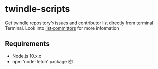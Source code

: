 # twindle-scripts

Get twindle repository's issues and contributor list directly from terminal Terminal. Look into [list-committors](list-committors) for more information


## Requirements

- Node.js 10.x.x
- npm 'node-fetch' package 📦
